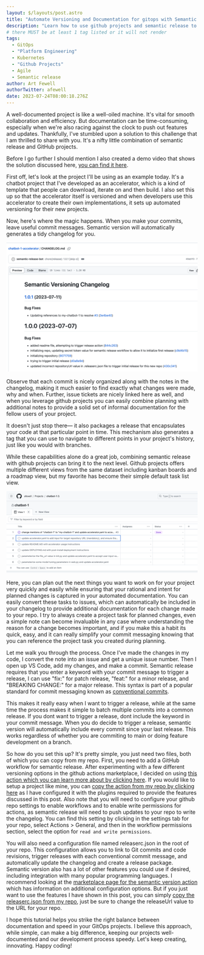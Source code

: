 ```yaml
---
layout: $/layouts/post.astro
title: "Automate Versioning and Documentation for gitops with Semantic Release and Github Projects"
description: "Learn how to use github projects and semantic release to simplify and automate versioning and documentation for your" 
# there MUST be at least 1 tag listed or it will not render
tags:
  - GitOps
  - "Platform Engineering"
  - Kubernetes
  - "Github Projects"
  - Agile
  - Semantic release
author: Art Fewell
authorTwitter: afewell
date: 2023-07-24T08:00:18.276Z
---
```


A well-documented project is like a well-oiled machine. It's vital for smooth collaboration and efficiency. But documentation can be time-consuming, especially when we're also racing against the clock to push out features and updates. Thankfully, I've stumbled upon a solution to this challenge that I am thrilled to share with you. It's a nifty little combination of semantic release and GitHub projects.

Before I go further I should mention I also created a demo video that shows the solution discussed here, [you can find it here](https://youtu.be/JT-THsrR04M).

First off, let's look at the project I'll be using as an example today. It's a chatbot project that I've developed as an accelerator, which is a kind of template that people can download, iterate on and then build. I also set this up so that the accelerator itself is versioned and when developers use this accelerator to create their own implementations, it sets up automated versioning for their new projects. 

Now, here's where the magic happens. When you make your commits, leave useful commit messages. Semantic version will automatically generates a tidy changelog for you.

![Changelog](../../../public/images/changelog.png)

Observe that each commit is nicely organized along with the notes in the changelog, making it much easier to find exactly what changes were made, why and when. Further, issue tickets are nicely linked here as well, and when you leverage github projects you can easily combine planning with additional notes to provide a solid set of informal documentation for the fellow users of your project.

It doesn't just stop there— it also packages a release that encapsulates your code at that particular point in time. This mechanism also generates a tag that you can use to navigate to different points in your project's history, just like you would with branches.

While these capabilities alone do a great job, combining semantic release with github projects can bring it to the next level.  Github projects offers multiple different views from the same dataset including kanban boards and a roadmap view, but my favorite has become their simple default task list view. 

![Github Projects Task List](../../../public/images/projects_task_list.png)

Here, you can plan out the next things you want to work on for your project very quickly and easily while ensuring that your rational and intent for planned changes is captured in your automated documentation. You can easily convert these tasks to issues, which can automatically be included in your changelog to provide additional documentation for each change made to your repo. I try to always create a project task for planned changes, even a simple note can become invaluable in any case where understanding the reason for a change becomes important, and if you make this a habit its quick, easy, and it can really simplify your commit messaging knowing that you can reference the project task you created during planning. 

Let me walk you through the process. Once I've made the changes in my code, I convert the note into an issue and get a unique issue number. Then I open up VS Code, add my changes, and make a commit. Semantic release requires that you enter a keyword with your commit message to trigger a release, I can use "fix:" for patch release, "feat:" for a minor release, and "BREAKING CHANGE:" for a major release. This syntax is part of a popular standard for commit messaging known as [conventional commits](https://www.conventionalcommits.org/en/v1.0.0/).

This makes it really easy when I want to trigger a release, while at the same time the process makes it simple to batch multiple commits into a common release. If you dont want to trigger a release, dont include the keyword in your commit message. When you do decide to trigger a release, semantic version will automatically include every commit since your last release. This works regardless of whether you are commiting to main or doing feature development on a branch. 

So how do you set this up? It's pretty simple, you just need two files, both of which you can copy from my repo. First, you need to add a GitHub workflow for semantic release. After experimenting with a few different versioning options in the github actions marketplace, I decided on using [this action which you can learn more about by clicking here](https://github.com/marketplace/actions/action-for-semantic-release). If you would like to setup a project like mine, you can [copy the action from my repo by clicking here](https://github.com/afewell/chatbot-1-accelerator/blob/main/.github/workflows/semantic_release.yml) as I have configured it with the plugins required to provide the features discussed in this post. Also note that you will need to configure your github repo settings to enable workflows and to enable write permissions for actions, as semantic release will need to push updates to your repo to write the changelog. You can find this setting by clicking in the settings tab for your repo, select Actions > General, and then in the workflow permissions section, select the option for `read and write permissions`.

You will also need a configuration file named releaserc.json in the root of your repo. This configuration allows you to link to Git commits and code revisions, trigger releases with each conventional commit message, and automatically update the changelog and create a release package. Semantic version also has a lot of other features you could use if desired, including integration with many popular programming languages. I recommend looking at the [marketplace page for the semantic version action](https://github.com/marketplace/actions/action-for-semantic-release) which has information on additional configuration options. But if you just want to use the features I have shown in this post, you can simply [copy the releaserc.json from my repo](https://github.com/afewell/chatbot-1-accelerator/blob/main/.releaserc.json), just be sure to change the releaseUrl value to the URL for your repo. 

I hope this tutorial helps you strike the right balance between documentation and speed in your GitOps projects. I believe this approach, while simple, can make a big difference, keeping our projects well-documented and our development process speedy. Let's keep creating, innovating. Happy coding!